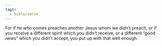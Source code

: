 ```yaml
---
tags:
  - bible/verse
---
```

For if he who comes preaches another Jesus whom we didn’t preach, or if you receive a different spirit which you didn’t receive, or a different “good news” which you didn’t accept, you put up with that well enough.